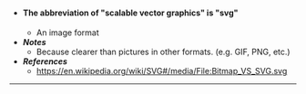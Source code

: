 - #### The abbreviation of "scalable vector graphics" is "svg"
    - An image format
- ***Notes***
    - Because clearer than pictures in other formats. (e.g. GIF, PNG, etc.)
- ***References***
    - https://en.wikipedia.org/wiki/SVG#/media/File:Bitmap_VS_SVG.svg
- ---
